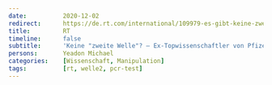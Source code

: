 ```yaml
---
date:          2020-12-02
redirect:      https://de.rt.com/international/109979-es-gibt-keine-zweite-welle/
title:         RT
timeline:      false
subtitle:      'Keine "zweite Welle"? – Ex-Topwissenschaftler von Pfizer spricht von "Pseudo-Pandemie"'
persons:       Yeadon Michael
categories:    [Wissenschaft, Manipulation]
tags:          [rt, welle2, pcr-test]
---
```

